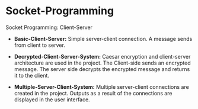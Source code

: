 # Socket-Programming
Socket Programming: Client-Server 

- **Basic-Client-Server:** Simple server-client connection. A message sends from client to server.

- **Decrypted-Client-Server-System:** Caesar encryption and client-server architecture are used in the project. The Client-side sends an encrypted message. The server side decrypts the encrypted message and returns it to the client.
- **Multiple-Server-Client-System:** Multiple server-client connections are created in the project. Outputs as a result of the connections are displayed in the user interface. 